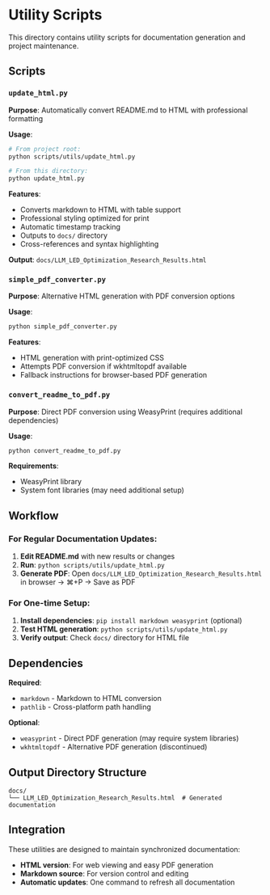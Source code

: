# Utility Scripts

This directory contains utility scripts for documentation generation and project maintenance.

## Scripts

### `update_html.py`
**Purpose**: Automatically convert README.md to HTML with professional formatting

**Usage**:
```bash
# From project root:
python scripts/utils/update_html.py

# From this directory:
python update_html.py
```

**Features**:
- Converts markdown to HTML with table support
- Professional styling optimized for print
- Automatic timestamp tracking
- Outputs to `docs/` directory
- Cross-references and syntax highlighting

**Output**: `docs/LLM_LED_Optimization_Research_Results.html`

### `simple_pdf_converter.py`
**Purpose**: Alternative HTML generation with PDF conversion options

**Usage**:
```bash
python simple_pdf_converter.py
```

**Features**:
- HTML generation with print-optimized CSS
- Attempts PDF conversion if wkhtmltopdf available
- Fallback instructions for browser-based PDF generation

### `convert_readme_to_pdf.py`
**Purpose**: Direct PDF conversion using WeasyPrint (requires additional dependencies)

**Usage**:
```bash
python convert_readme_to_pdf.py
```

**Requirements**:
- WeasyPrint library
- System font libraries (may need additional setup)

## Workflow

### For Regular Documentation Updates:

1. **Edit README.md** with new results or changes
2. **Run**: `python scripts/utils/update_html.py`
3. **Generate PDF**: Open `docs/LLM_LED_Optimization_Research_Results.html` in browser → ⌘+P → Save as PDF

### For One-time Setup:

1. **Install dependencies**: `pip install markdown weasyprint` (optional)
2. **Test HTML generation**: `python scripts/utils/update_html.py`
3. **Verify output**: Check `docs/` directory for HTML file

## Dependencies

**Required**:
- `markdown` - Markdown to HTML conversion
- `pathlib` - Cross-platform path handling

**Optional**:
- `weasyprint` - Direct PDF generation (may require system libraries)
- `wkhtmltopdf` - Alternative PDF generation (discontinued)

## Output Directory Structure

```
docs/
└── LLM_LED_Optimization_Research_Results.html  # Generated documentation
```

## Integration

These utilities are designed to maintain synchronized documentation:
- **HTML version**: For web viewing and easy PDF generation
- **Markdown source**: For version control and editing
- **Automatic updates**: One command to refresh all documentation 